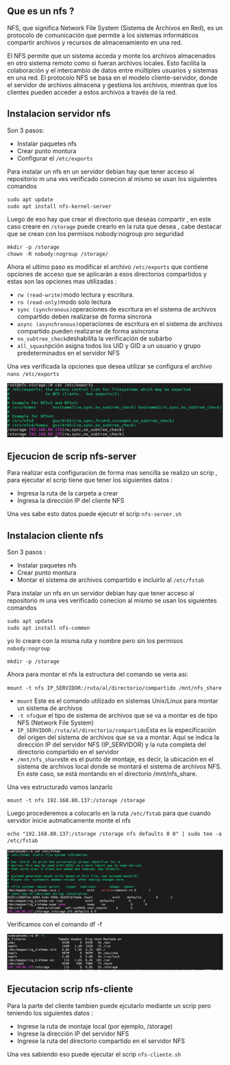 ## Que es un nfs ?

NFS, que significa Network File System (Sistema de Archivos en Red), es un protocolo de comunicación que permite a los sistemas informáticos compartir archivos y recursos de almacenamiento en una red.

El NFS permite que un sistema acceda y monte los archivos almacenados en otro sistema remoto como si fueran archivos locales. Esto facilita la colaboración y el intercambio de datos entre múltiples usuarios y sistemas en una red. El protocolo NFS se basa en el modelo cliente-servidor, donde el servidor de archivos almacena y gestiona los archivos, mientras que los clientes pueden acceder a estos archivos a través de la red.

## Instalacion servidor nfs 

Son 3 pasos:

- Instalar paquetes nfs
- Crear punto montura
- Configurar el  `/etc/exports`

Para instalar un nfs en un servidor debian hay que tener acceso al repositorio m una ves verificado conecion al mismo se usan los siguientes comandos 

```
sudo apt update
sudo apt install nfs-kernel-server
```
Luego de eso hay que crear el directorio que deseas compartir , en este caso creare en `/storage` puede crearlo en la ruta que desea , cabe destacar que se crean con los permisos nobody:nogroup pro seguridad

```
mkdir -p /storage
chown -R nobody:nogroup /storage/ 
```
Ahora el ultimo paso es modificar el archivo `/etc/exports` que  contiene opciones de acceso que se aplicarán a esos directorios compartidos y estas son las opciones mas utilizadas :

- `rw (read-write)`modo lectura y escritura.
- `ro (read-only)`modo solo lectura
- `sync (synchronous)`operaciones de escritura en el sistema de archivos compartido deben realizarse de forma síncrona
- `async (asynchronous)`operaciones de escritura en el sistema de archivos compartido pueden realizarse de forma asíncrona
- `no_subtree_check`deshabilita la verificación de subárbo
- `all_squash`pción asigna todos los UID y GID a un usuario y grupo predeterminados en el servidor NFS

Una ves verificada la opciones que desea utilizar se configura el archivo `nano /etc/exports` 
  
![Diagrama](https://github.com/Andherson333333/Linux/blob/main/Creacion%20NFS%20cliente%20servidor/imagenes/nfs-1.png)

## Ejecucion de scrip nfs-server

Para realizar esta configuracion de forma mas sencilla se realizo un scrip , para ejecutar el scrip tiene que tener los siguientes datos :

- Ingresa la ruta de la carpeta a crear
- Ingresa la dirección IP del cliente NFS

Una ves sabe esto datos puede ejecutr el scrip `nfs-server.sh`


## Instalacion cliente nfs

Son 3 pasos :

- Instalar paquetes nfs
- Crear punto montura
- Montar el sistema de archivos compartido e incluirlo al `/etc/fstab`

Para instalar un nfs en un servidor debian hay que tener acceso al repositorio m una ves verificado conecion al mismo se usan los siguientes comandos 

```
sudo apt update
sudo apt install nfs-common
```
yo lo creare con la misma ruta y nombre pero sin los permisos `nobody:nogroup` 

```
mkdir -p /storage
```

Ahora para montar el nfs la estructura del comando se veria asi:

`mount -t nfs IP_SERVIDOR:/ruta/al/directorio/compartido /mnt/nfs_share`

- `mount` Este es el comando utilizado en sistemas Unix/Linux para montar un sistema de archivos
- `-t nfs`que el tipo de sistema de archivos que se va a montar es de tipo NFS (Network File System)
- `IP_SERVIDOR:/ruta/al/directorio/compartido`Esta es la especificación del origen del sistema de archivos que se va a montar. Aquí se indica la dirección IP del servidor NFS (IP_SERVIDOR) y la ruta completa del directorio compartido en el servidor
- `/mnt/nfs_share`ste es el punto de montaje, es decir, la ubicación en el sistema de archivos local donde se montará el sistema de archivos NFS. En este caso, se está montando en el directorio /mnt/nfs_share.

Una ves estructurado vamos lanzarlo 

```
mount -t nfs 192.168.80.137:/storage /storage
```

Luego procederemos a colocarlo en la ruta `/etc/fstab` para que cuando servidor inicie autmaticamente monte el nfs 

```
echo "192.168.80.137:/storage /storage nfs defaults 0 0" | sudo tee -a /etc/fstab
```

![Diagrama](https://github.com/Andherson333333/Linux/blob/main/Creacion%20NFS%20cliente%20servidor/imagenes/nfs-2.png)

Verificamos con el comando df -f 

![Diagrama](https://github.com/Andherson333333/Linux/blob/main/Creacion%20NFS%20cliente%20servidor/imagenes/nfs-3.png)

## Ejecutacion scrip nfs-cliente

Para la parte del cliente tambien puede ejcutarlo mediante un scrip pero teniendo los siguientes datos :

- Ingrese la ruta de montaje local (por ejemplo, /storage)
- Ingrese la dirección IP del servidor NFS
- Ingrese la ruta del directorio compartido en el servidor NFS

Una ves sabiendo eso puede ejecutar el scrip `nfs-cliente.sh`
  






